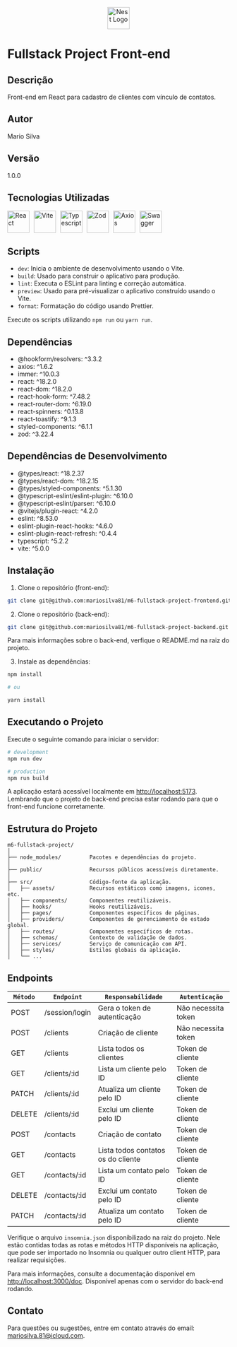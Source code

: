 <p align="center">
  <a href="http://nestjs.com/" target="blank"><img src="https://upload.wikimedia.org/wikipedia/commons/thumb/a/a7/React-icon.svg/1150px-React-icon.svg.png" width="50" alt="Nest Logo" /></a>
</p>

# Fullstack Project Front-end

## Descrição

Front-end em React para cadastro de clientes com vínculo de contatos.

## Autor

Mario Silva

## Versão

1.0.0

## Tecnologias Utilizadas

<div style="display: flex;">
  <img src="https://upload.wikimedia.org/wikipedia/commons/thumb/a/a7/React-icon.svg/1150px-React-icon.svg.png" height="50" alt="React" style="margin-right: 10px;">
  <img src="https://avatars.githubusercontent.com/u/65625612?s=280&v=4" height="50" alt="Vite" style="margin-right: 10px;">
  <img src="https://cdn-icons-png.flaticon.com/512/919/919832.png" height="50" alt="Typescript" style="margin-right: 10px;">
  <img src="https://seeklogo.com/images/Z/zod-logo-B57E684330-seeklogo.com.png" height="50" alt="Zod" style="margin-right: 10px;">
  <img src="https://user-images.githubusercontent.com/43313420/105893220-1bae8780-6013-11eb-87be-eeac845ecc6f.png" height="50" alt="Axios" style="margin-right: 10px;">
  <img src="https://static-00.iconduck.com/assets.00/swagger-icon-512x512-halz44im.png" height="50" alt="Swagger">
</div>

## Scripts

- `dev`: Inicia o ambiente de desenvolvimento usando o Vite.
- `build`: Usado para construir o aplicativo para produção.
- `lint`: Executa o ESLint para linting e correção automática.
- `preview`: Usado para pré-visualizar o aplicativo construído usando o Vite.
- `format`: Formatação do código usando Prettier.

Execute os scripts utilizando `npm run` ou `yarn run`.

## Dependências

- @hookform/resolvers: ^3.3.2
- axios: ^1.6.2
- immer: ^10.0.3
- react: ^18.2.0
- react-dom: ^18.2.0
- react-hook-form: ^7.48.2
- react-router-dom: ^6.19.0
- react-spinners: ^0.13.8
- react-toastify: ^9.1.3
- styled-components: ^6.1.1
- zod: ^3.22.4

## Dependências de Desenvolvimento

- @types/react: ^18.2.37
- @types/react-dom: ^18.2.15
- @types/styled-components: ^5.1.30
- @typescript-eslint/eslint-plugin: ^6.10.0
- @typescript-eslint/parser: ^6.10.0
- @vitejs/plugin-react: ^4.2.0
- eslint: ^8.53.0
- eslint-plugin-react-hooks: ^4.6.0
- eslint-plugin-react-refresh: ^0.4.4
- typescript: ^5.2.2
- vite: ^5.0.0

## Instalação

1. Clone o repositório (front-end): 

```bash
git clone git@github.com:mariosilva81/m6-fullstack-project-frontend.git
```

2. Clone o repositório (back-end): 

```bash
git clone git@github.com:mariosilva81/m6-fullstack-project-backend.git
```
Para mais informações sobre o back-end, verfique o README.md na raiz do projeto.

3. Instale as dependências: 

```bash
npm install 

# ou 

yarn install
```

## Executando o Projeto

Execute o seguinte comando para iniciar o servidor:

```bash
# development
npm run dev

# production
npm run build
```

A aplicação estará acessível localmente em [http://localhost:5173](http://localhost:5173). 
Lembrando que o projeto de back-end precisa estar rodando para que o front-end funcione corretamente.

## Estrutura do Projeto

```
m6-fullstack-project/
│
├── node_modules/         Pacotes e dependências do projeto.
│
├── public/               Recursos públicos acessíveis diretamente.
│
├── src/                  Código-fonte da aplicação.
│   ├── assets/           Recursos estáticos como imagens, icones, etc.
│   ├── components/       Componentes reutilizáveis.
│   ├── hooks/            Hooks reutilizáveis.
│   ├── pages/            Componentes específicos de páginas.
│   ├── providers/        Componentes de gerenciamento de estado global.
│   ├── routes/           Componentes específicos de rotas.
│   ├── schemas/          Contexto de validação de dados.
│   ├── services/         Serviço de comunicação com API.
│   ├── styles/           Estilos globais da aplicação.
│   └── ...
```

## Endpoints

|`Método`| `Endpoint`     | `Responsabilidade`                 | `Autenticação`      |
| ------ | -------------- | ---------------------------------- | ------------------- |
| POST   | /session/login | Gera o token de autenticação       | Não necessita token |
| POST   | /clients       | Criação de cliente                 | Não necessita token |
| GET    | /clients       | Lista todos os clientes            | Token de cliente    |
| GET    | /clients/:id   | Lista um cliente pelo ID           | Token de cliente    |
| PATCH  | /clients/:id   | Atualiza um cliente pelo ID        | Token de cliente    |
| DELETE | /clients/:id   | Exclui um cliente pelo ID          | Token de cliente    |
| POST   | /contacts      | Criação de contato                 | Token de cliente    |
| GET    | /contacts      | Lista todos contatos os do cliente | Token de cliente    |
| GET    | /contacts/:id  | Lista um contato pelo ID           | Token de cliente    |
| DELETE | /contacts/:id  | Exclui um contato pelo ID          | Token de cliente    |
| PATCH  | /contacts/:id  | Atualiza um contato pelo ID        | Token de cliente    |

Verifique o arquivo `insomnia.json` disponibilizado na raiz do projeto. Nele estão contidas todas as rotas e métodos HTTP disponíveis na aplicação, que pode ser importado no Insomnia ou qualquer outro client HTTP, para realizar requisições.

Para mais informações, consulte a documentação disponível em [http://localhost:3000/doc](http://localhost:3000/doc). Disponível apenas com o servidor do back-end rodando.

## Contato

Para questões ou sugestões, entre em contato através do email: mariosilva.81@icloud.com.
